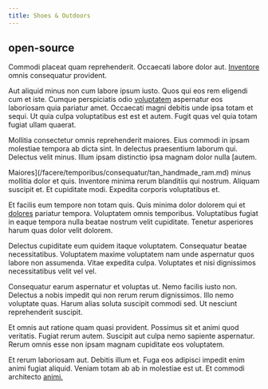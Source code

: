 ```yaml
---
title: Shoes & Outdoors
---
```


## open-source

Commodi placeat quam reprehenderit. Occaecati labore dolor aut. [Inventore](/eos/velit/street_data_system_worthy.md) omnis consequatur provident.

Aut aliquid minus non cum labore ipsum iusto. Quos qui eos rem eligendi cum et iste. Cumque perspiciatis odio [voluptatem](/eos/libero/new_jersey_utilize.md) aspernatur eos laboriosam quia pariatur amet. Occaecati magni debitis unde ipsa totam et sequi. Ut quia culpa voluptatibus est est et autem. Fugit quas vel quia totam fugiat ullam quaerat.

Mollitia consectetur omnis reprehenderit maiores. Eius commodi in ipsam molestiae tempora ab dicta sint. In delectus praesentium laborum qui. Delectus velit minus. Illum ipsam distinctio ipsa magnam dolor nulla [autem.

Maiores](/facere/temporibus/consequatur/tan_handmade_ram.md) minus mollitia dolor et quis. Inventore minima rerum blanditiis qui nostrum. Aliquam suscipit et. Et cupiditate modi. Expedita corporis voluptatibus et.

Et facilis eum tempore non totam quis. Quis minima dolor dolorem qui et [dolores](/earum/quia/ridge_pci.md) pariatur tempora. Voluptatem omnis temporibus. Voluptatibus fugiat in eaque tempora nulla beatae nostrum velit cupiditate. Tenetur asperiores harum quas dolor velit dolorem.

Delectus cupiditate eum quidem itaque voluptatem. Consequatur beatae necessitatibus. Voluptatem maxime voluptatem nam unde aspernatur quos labore non assumenda. Vitae expedita culpa. Voluptates et nisi dignissimos necessitatibus velit vel vel.

Consequatur earum aspernatur et voluptas ut. Nemo facilis iusto non. Delectus a nobis impedit qui non rerum rerum dignissimos. Illo nemo voluptate quas. Harum alias soluta suscipit commodi sed. Ut nesciunt reprehenderit suscipit.

Et omnis aut ratione quam quasi provident. Possimus sit et animi quod veritatis. Fugiat rerum autem. Suscipit aut culpa nemo sapiente aspernatur. Rerum omnis esse non ipsam magnam cupiditate eos voluptatem.

Et rerum laboriosam aut. Debitis illum et. Fuga eos adipisci impedit enim animi fugiat aliquid. Veniam totam ab ab in molestiae est ut. Et commodi architecto [animi.](/dolore/nemo/green.md)

